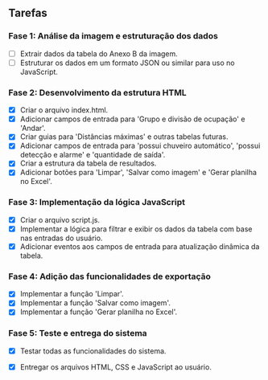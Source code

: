 ## Tarefas

### Fase 1: Análise da imagem e estruturação dos dados
- [ ] Extrair dados da tabela do Anexo B da imagem.
- [ ] Estruturar os dados em um formato JSON ou similar para uso no JavaScript.

### Fase 2: Desenvolvimento da estrutura HTML
- [x] Criar o arquivo index.html.
- [x] Adicionar campos de entrada para 'Grupo e divisão de ocupação' e 'Andar'.
- [x] Criar guias para 'Distâncias máximas' e outras tabelas futuras.
- [x] Adicionar campos de entrada para 'possui chuveiro automático', 'possui detecção e alarme' e 'quantidade de saída'.
- [x] Criar a estrutura da tabela de resultados.
- [x] Adicionar botões para 'Limpar', 'Salvar como imagem' e 'Gerar planilha no Excel'.

### Fase 3: Implementação da lógica JavaScript
- [x] Criar o arquivo script.js.
- [x] Implementar a lógica para filtrar e exibir os dados da tabela com base nas entradas do usuário.
- [x] Adicionar eventos aos campos de entrada para atualização dinâmica da tabela.

### Fase 4: Adição das funcionalidades de exportação
- [x] Implementar a função 'Limpar'.
- [x] Implementar a função 'Salvar como imagem'.
- [x] Implementar a função 'Gerar planilha no Excel'.

### Fase 5: Teste e entrega do sistema
- [x] Testar todas as funcionalidades do sistema.
- [x] Entregar os arquivos HTML, CSS e JavaScript ao usuário.

